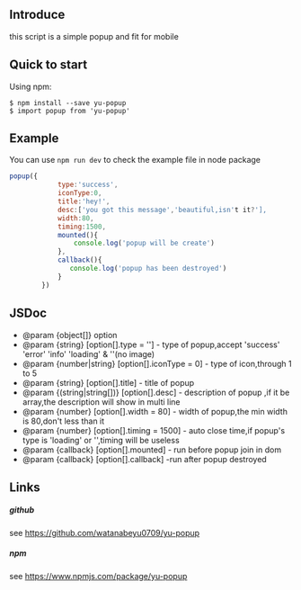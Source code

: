 ## Introduce

this script is a simple popup and fit for mobile

## Quick to start

Using npm:
```shell
$ npm install --save yu-popup
$ import popup from 'yu-popup'
```

## Example

You can use `npm run dev` to check the example file in node package

```js
popup({
            type:'success',
            iconType:0,
            title:'hey!',
            desc:['you got this message','beautiful,isn't it?'],
            width:80,
            timing:1500,
            mounted(){
                console.log('popup will be create')
            },
            callback(){
               console.log('popup has been destroyed')
            }
        })
```

## JSDoc

 * @param {object[]} option
 * @param {string} [option[].type = ''] - type of popup,accept 'success' 'error' 'info' 'loading' & ''(no image)
 * @param {number|string} [option[].iconType = 0] - type of icon,through 1 to 5
 * @param {string} [option[].title] - title of popup
 * @param {(string|string[])} [option[].desc] - description of popup ,if it be array,the description will show in multi line
 * @param {number} [option[].width = 80] - width of popup,the min width is 80,don't less than it
 * @param {number} [option[].timing = 1500] - auto close time,if popup's type is 'loading' or '',timing will be useless
 * @param {callback} [option[].mounted] - run before popup join in dom
 * @param {callback} [option[].callback] -run after popup destroyed

## Links

##### github
see https://github.com/watanabeyu0709/yu-popup
##### npm
see https://www.npmjs.com/package/yu-popup
